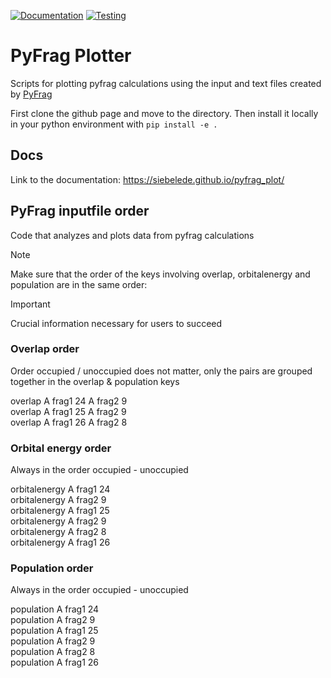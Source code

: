 [![Documentation](https://github.com/SiebeLeDe/pyfrag_plot/actions/workflows/build_docs.yml/badge.svg)](https://github.com/SiebeLeDe/pyfrag_plot/actions/workflows/build_docs.yml) [![Testing](https://github.com/SiebeLeDe/pyfrag_plot/actions/workflows/test.yml/badge.svg)](https://github.com/SiebeLeDe/pyfrag_plot/actions/workflows/test.yml)


# PyFrag Plotter

Scripts for plotting pyfrag calculations using the input and text files created by [PyFrag](https://pyfragdocument.readthedocs.io/en/latest/install.html)

First clone the github page and move to the directory. Then install it locally in your python environment with
``pip install -e .``

## Docs

Link to the documentation: https://siebelede.github.io/pyfrag_plot/

## PyFrag inputfile order

Code that analyzes and plots data from pyfrag calculations

> [!NOTE]
> Make sure that the order of the keys involving overlap, orbitalenergy and population are in the same order:

> [!IMPORTANT]
> Crucial information necessary for users to succeed

### Overlap order

Order occupied / unoccupied does not matter, only the pairs are grouped together in the overlap & population keys

overlap A frag1 24 A frag2 9  
overlap A frag1 25 A frag2 9  
overlap A frag1 26 A frag2 8  

### Orbital energy order

Always in the order occupied - unoccupied

orbitalenergy A frag1 24  
orbitalenergy A frag2 9  
orbitalenergy A frag1 25  
orbitalenergy A frag2 9  
orbitalenergy A frag2 8  
orbitalenergy A frag1 26  

### Population order

Always in the order occupied - unoccupied

population A frag1 24  
population A frag2 9  
population A frag1 25  
population A frag2 9  
population A frag2 8  
population A frag1 26  

<!-- (Purpose)

Authors
Siebe & Simone

License (ook LICENSE file toevoegen)
MIT License

Recommended citation
https://coderefinery.github.io/social-coding/software-citation/ 
[Author], [Author], [Title], [Jaartal] etc. 

Copy-paste-able example to get started
Opties: 
- Linken 
- Code integreren

Dependencies and their versions or version ranges

Installation instructions

Tutorials covering key functionality

Reference documentation (e.g. API) covering all functionality

How do you want to be asked questions (mailing list or forum or chat or issue tracker)

Possibly a FAQ section

Contribution guide -->
